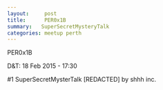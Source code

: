 ```yaml
---
layout:     post
title:      PER0x1B 
summary:   SuperSecretMysteryTalk
categories: meetup perth
---
```

PER0x1B 

D&T: 18 Feb 2015 - 17:30

#1 SuperSecretMysterTalk
[REDACTED]
by 
shhh inc.